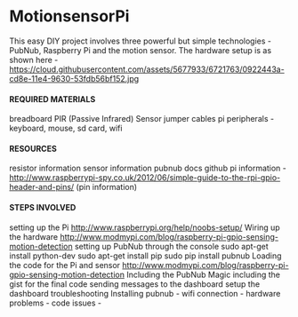 # MotionsensorPi
This easy DIY project involves three powerful but simple technologies - PubNub, Raspberry Pi and the motion sensor. The hardware setup is as shown here - https://cloud.githubusercontent.com/assets/5677933/6721763/0922443a-cd8e-11e4-9630-53fdb56bf152.jpg

#### REQUIRED MATERIALS

breadboard
PIR (Passive Infrared) Sensor
jumper cables
pi peripherals - keyboard, mouse, sd card, wifi

#### RESOURCES 

resistor information
sensor information
pubnub docs
github
pi information - http://www.raspberrypi-spy.co.uk/2012/06/simple-guide-to-the-rpi-gpio-header-and-pins/ (pin information)

#### STEPS INVOLVED

setting up the Pi
http://www.raspberrypi.org/help/noobs-setup/
Wiring up the hardware
http://www.modmypi.com/blog/raspberry-pi-gpio-sensing-motion-detection
setting up PubNub through the console
sudo apt-get install python-dev
sudo apt-get install pip
sudo pip install pubnub
Loading the code for the Pi and sensor
http://www.modmypi.com/blog/raspberry-pi-gpio-sensing-motion-detection
Including the PubNub Magic
including the gist for the final code
sending messages to the dashboard
setup the dashboard
troubleshooting
Installing pubnub -
wifi connection - 
hardware problems - 
code issues -
